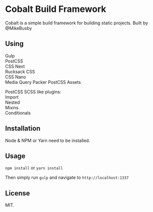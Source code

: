 # Cobalt Build Framework

Cobalt is a simple build framework for building static projects. Built by @MikeBusby

## Using

Gulp  
PostCSS  
CSS Next  
Rucksack CSS  
CSS Nano  
Media Query Packer 
PostCSS Assets

PostCSS SCSS like plugins:  
  Import  
  Nested  
  Mixins  
  Conditionals  

## Installation

Node & NPM or Yarn need to be installed.

## Usage

```npm install``` or ```yarn install```

Then simply run ```gulp``` and navigate to ```http://localhost:1337```

## License

MIT.

